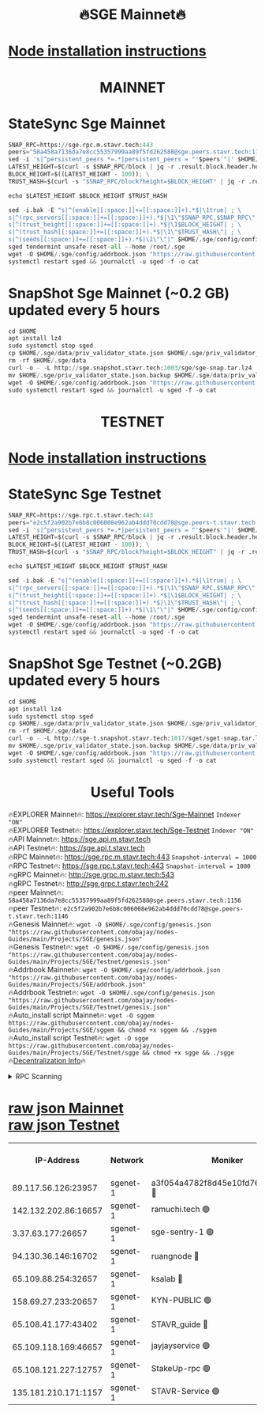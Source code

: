 <h1 align="center"> 🔥SGE Mainnet🔥</h1>

[Node installation instructions](https://github.com/obajay/nodes-Guides/tree/main/Projects/SGE)
=

<h1 align="center"> MAINNET</h1>

# StateSync Sge Mainnet
```python
SNAP_RPC=https://sge.rpc.m.stavr.tech:443
peers="58a458a7136da7e8cc55357999aa89f5fd262588@sge.peers.stavr.tech:1156"
sed -i 's|^persistent_peers *=.*|persistent_peers = "'$peers'"|' $HOME/.sge/config/config.toml
LATEST_HEIGHT=$(curl -s $SNAP_RPC/block | jq -r .result.block.header.height); \
BLOCK_HEIGHT=$((LATEST_HEIGHT - 100)); \
TRUST_HASH=$(curl -s "$SNAP_RPC/block?height=$BLOCK_HEIGHT" | jq -r .result.block_id.hash)

echo $LATEST_HEIGHT $BLOCK_HEIGHT $TRUST_HASH

sed -i.bak -E "s|^(enable[[:space:]]+=[[:space:]]+).*$|\1true| ; \
s|^(rpc_servers[[:space:]]+=[[:space:]]+).*$|\1\"$SNAP_RPC,$SNAP_RPC\"| ; \
s|^(trust_height[[:space:]]+=[[:space:]]+).*$|\1$BLOCK_HEIGHT| ; \
s|^(trust_hash[[:space:]]+=[[:space:]]+).*$|\1\"$TRUST_HASH\"| ; \
s|^(seeds[[:space:]]+=[[:space:]]+).*$|\1\"\"|" $HOME/.sge/config/config.toml
sged tendermint unsafe-reset-all --home /root/.sge
wget -O $HOME/.sge/config/addrbook.json "https://raw.githubusercontent.com/obajay/nodes-Guides/main/Projects/SGE/addrbook.json"
systemctl restart sged && journalctl -u sged -f -o cat
```
# SnapShot Sge Mainnet (~0.2 GB) updated every 5 hours
```python
cd $HOME
apt install lz4
sudo systemctl stop sged
cp $HOME/.sge/data/priv_validator_state.json $HOME/.sge/priv_validator_state.json.backup
rm -rf $HOME/.sge/data
curl -o - -L http://sge.snapshot.stavr.tech:1003/sge/sge-snap.tar.lz4 | lz4 -c -d - | tar -x -C $HOME/.sge --strip-components 2
mv $HOME/.sge/priv_validator_state.json.backup $HOME/.sge/data/priv_validator_state.json
wget -O $HOME/.sge/config/addrbook.json "https://raw.githubusercontent.com/obajay/nodes-Guides/main/Projects/SGE/addrbook.json"
sudo systemctl restart sged && journalctl -u sged -f -o cat
```

<h1 align="center"> TESTNET</h1>

[Node installation instructions](https://github.com/obajay/nodes-Guides/tree/main/Projects/SGE/Testnet)
=

# StateSync Sge Testnet
```python
SNAP_RPC=https://sge.rpc.t.stavr.tech:443
peers="e2c5f2a902b7e6b8c006008e962ab4ddd70cdd78@sge.peers-t.stavr.tech:1146"
sed -i 's|^persistent_peers *=.*|persistent_peers = "'$peers'"|' $HOME/.sge/config/config.toml
LATEST_HEIGHT=$(curl -s $SNAP_RPC/block | jq -r .result.block.header.height); \
BLOCK_HEIGHT=$((LATEST_HEIGHT - 100)); \
TRUST_HASH=$(curl -s "$SNAP_RPC/block?height=$BLOCK_HEIGHT" | jq -r .result.block_id.hash)

echo $LATEST_HEIGHT $BLOCK_HEIGHT $TRUST_HASH

sed -i.bak -E "s|^(enable[[:space:]]+=[[:space:]]+).*$|\1true| ; \
s|^(rpc_servers[[:space:]]+=[[:space:]]+).*$|\1\"$SNAP_RPC,$SNAP_RPC\"| ; \
s|^(trust_height[[:space:]]+=[[:space:]]+).*$|\1$BLOCK_HEIGHT| ; \
s|^(trust_hash[[:space:]]+=[[:space:]]+).*$|\1\"$TRUST_HASH\"| ; \
s|^(seeds[[:space:]]+=[[:space:]]+).*$|\1\"\"|" $HOME/.sge/config/config.toml
sged tendermint unsafe-reset-all --home /root/.sge
wget -O $HOME/.sge/config/addrbook.json "https://raw.githubusercontent.com/obajay/nodes-Guides/main/Projects/SGE/Testnet/addrbook.json"
systemctl restart sged && journalctl -u sged -f -o cat
```

# SnapShot Sge Testnet (~0.2GB) updated every 5 hours
```python
cd $HOME
apt install lz4
sudo systemctl stop sged
cp $HOME/.sge/data/priv_validator_state.json $HOME/.sge/priv_validator_state.json.backup
rm -rf $HOME/.sge/data
curl -o - -L http://sge-t.snapshot.stavr.tech:1017/sget/sget-snap.tar.lz4 | lz4 -c -d - | tar -x -C $HOME/.sge --strip-components 2
mv $HOME/.sge/priv_validator_state.json.backup $HOME/.sge/data/priv_validator_state.json
wget -O $HOME/.sge/config/addrbook.json "https://raw.githubusercontent.com/obajay/nodes-Guides/main/SGE/addrbook.json"
sudo systemctl restart sged && journalctl -u sged -f -o cat

```
 <h1 align="center"> Useful Tools</h1>

🔥EXPLORER Mainnet🔥:      https://explorer.stavr.tech/Sge-Mainnet       `Indexer "ON"` \
🔥EXPLORER Testnet🔥:      https://explorer.stavr.tech/Sge-Testnet       `Indexer "ON"` \
🔥API Mainnet🔥: 			 		 https://sge.api.m.stavr.tech \
🔥API Testnet🔥: 			 		 https://sge.api.t.stavr.tech \
🔥RPC Mainnet🔥:           https://sge.rpc.m.stavr.tech:443              `Snapshot-interval = 1000` \
🔥RPC Testnet🔥:           https://sge.rpc.t.stavr.tech:443              `Snapshot-interval = 1000` \
🔥gRPC Mainnet🔥:          http://sge.grpc.m.stavr.tech:543 \
🔥gRPC Testnet🔥:          http://sge.grpc.t.stavr.tech:242 \
🔥peer Mainnet🔥:					 `58a458a7136da7e8cc55357999aa89f5fd262588@sge.peers.stavr.tech:1156` \
🔥peer Testnet🔥:					 `e2c5f2a902b7e6b8c006008e962ab4ddd70cdd78@sge.peers-t.stavr.tech:1146` \
🔥Genesis Mainnet🔥:				```wget -O $HOME/.sge/config/genesis.json "https://raw.githubusercontent.com/obajay/nodes-Guides/main/Projects/SGE/genesis.json"``` \
🔥Genesis Testnet🔥:				```wget -O $HOME/.sge/config/genesis.json "https://raw.githubusercontent.com/obajay/nodes-Guides/main/Projects/SGE/Testnet/genesis.json"``` \
🔥Addrbook Mainnet🔥:    ```wget -O $HOME/.sge/config/addrbook.json "https://raw.githubusercontent.com/obajay/nodes-Guides/main/Projects/SGE/addrbook.json"``` \
🔥Addrbook Testnet🔥:    ```wget -O $HOME/.sge/config/genesis.json "https://raw.githubusercontent.com/obajay/nodes-Guides/main/Projects/SGE/Testnet/genesis.json"``` \
🔥Auto_install script Mainnet🔥: ```wget -O sggem https://raw.githubusercontent.com/obajay/nodes-Guides/main/Projects/SGE/sggem && chmod +x sggem && ./sggem``` \
🔥Auto_install script Testnet🔥: ```wget -O sgge https://raw.githubusercontent.com/obajay/nodes-Guides/main/Projects/SGE/Testnet/sgge && chmod +x sgge && ./sgge``` \
🔥[Decentralization Info](https://github.com/obajay/StateSync-snapshots/tree/main/Projects/Sge/Decentralization)🔥

<details>
<summary>RPC Scanning</summary>

<h2 align="center"> We scan nodes in real time every 4 hours. And we provide the final result of RPC endpoints.
We cannot influence the operation of these nodes in any way. </h2>


```python
If Voting Power is higher than 0 --> then the Node is a validator of the network and may be subject to attack and be a potential threat to the chain.
```
```python
We marked such validators with a red symbol
```

</details>

[raw json Mainnet](https://rpc-check.sgem.stavr.tech/sgem/rpc-sgem-result.json) \
[raw json Testnet](https://github.com/obajay/StateSync-snapshots/tree/main/Projects/Sge/Rpc-Check-Testnet)
=


<table><tr><th>IP-Address</th><th>Network</th><th>Moniker</th><th>Latest Block Height</th><th>Earliest Block Height</th><th>Catching Up</th><th>Tx Index</th><th>Voting Power</th><th>Scan Time</th></tr><tr><td>89.117.56.126:23957</td><td>sgenet-1</td><td>a3f054a4782f8d45e10fd767ed51a7ec 🔴</td><td>2574552</td><td>1</td><td>False</td><td>off</td><td>32755009</td><td>2024-02-29T04:20:06.752376991UTC</td></tr><tr><td>142.132.202.86:16657</td><td>sgenet-1</td><td>ramuchi.tech 🟢</td><td>2574553</td><td>1</td><td>False</td><td>on</td><td>0</td><td>2024-02-29T04:20:16.143223563UTC</td></tr><tr><td>3.37.63.177:26657</td><td>sgenet-1</td><td>sge-sentry-1 🟢</td><td>2574558</td><td>1</td><td>False</td><td>on</td><td>0</td><td>2024-02-29T04:20:46.816013681UTC</td></tr><tr><td>94.130.36.146:16702</td><td>sgenet-1</td><td>ruangnode 🔴</td><td>2574557</td><td>1226627</td><td>False</td><td>on</td><td>4000028</td><td>2024-02-29T04:20:45.226423751UTC</td></tr><tr><td>65.109.88.254:32657</td><td>sgenet-1</td><td>ksalab 🔴</td><td>2574552</td><td>1496501</td><td>False</td><td>on</td><td>3999602</td><td>2024-02-29T04:20:09.119783069UTC</td></tr><tr><td>158.69.27.233:20657</td><td>sgenet-1</td><td>KYN-PUBLIC 🟢</td><td>2574550</td><td>2348001</td><td>False</td><td>on</td><td>0</td><td>2024-02-29T04:20:00.269592096UTC</td></tr><tr><td>65.108.41.177:43402</td><td>sgenet-1</td><td>STAVR_guide 🔴</td><td>2574552</td><td>2454001</td><td>False</td><td>off</td><td>15</td><td>2024-02-29T04:20:11.540048163UTC</td></tr><tr><td>65.109.118.169:46657</td><td>sgenet-1</td><td>jayjayservice 🟢</td><td>2574553</td><td>2456001</td><td>False</td><td>on</td><td>0</td><td>2024-02-29T04:20:15.912537311UTC</td></tr><tr><td>65.108.121.227:12757</td><td>sgenet-1</td><td>StakeUp-rpc 🟢</td><td>2574556</td><td>2490819</td><td>False</td><td>on</td><td>0</td><td>2024-02-29T04:20:32.788678847UTC</td></tr><tr><td>135.181.210.171:1157</td><td>sgenet-1</td><td>STAVR-Service 🟢</td><td>2574557</td><td>2572001</td><td>False</td><td>on</td><td>0</td><td>2024-02-29T04:20:45.529206822UTC</td></tr></table>

